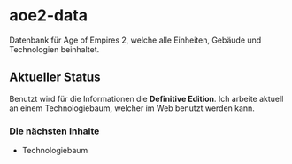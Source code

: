 # aoe2-data
Datenbank für Age of Empires 2, welche alle Einheiten, Gebäude und Technologien beinhaltet.

## Aktueller Status
Benutzt wird für die Informationen die **Definitive Edition**.
Ich arbeite aktuell an einem Technologiebaum, welcher im Web benutzt werden kann.

### Die nächsten Inhalte
* Technologiebaum